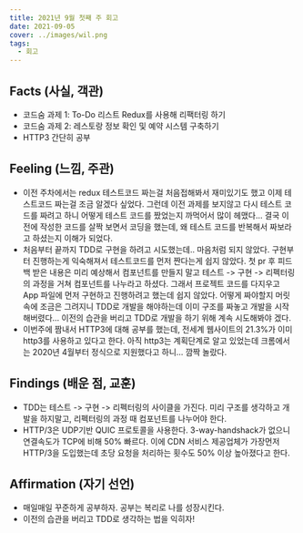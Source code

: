 ```yaml
---
title: 2021년 9월 첫째 주 회고
date: 2021-09-05
cover: ../images/wil.png
tags:
  - 회고
---
```


## Facts (사실, 객관)

- 코드숨 과제 1: To-Do 리스트 Redux를 사용해 리팩터링 하기
- 코드숨 과제 2: 레스토랑 정보 확인 및 예약 시스템 구축하기
- HTTP3 간단히 공부

## Feeling (느낌, 주관)

- 이전 주차에서는 redux 테스트코드 짜는걸 처음접해봐서 재미있기도 했고 이제 테스트코드 짜는걸 조금 알겠다 싶었다. 그런데 이전 과제를 보지않고 다시 테스트 코드를 짜려고 하니 어떻게 테스트 코드를 짰었는지 까먹어서 많이 헤맸다… 결국 이전에 작성한 코드를 살짝 보면서 코딩을 했는데, 왜 테스트 코드를 반복해서 짜보라고 하셨는지 이해가 되었다.
- 처음부터 끝까지 TDD로 구현을 하려고 시도했는데.. 마음처럼 되지 않았다. 구현부터 진행하는게 익숙해져서 테스트코드를 먼저 짠다는게 쉽지 않았다. 첫 pr 후 피드백 받은 내용은 미리 예상해서 컴포넌트를 만들지 말고 테스트 -> 구현 -> 리펙터링의 과정을 거쳐 컴포넌트를 나누라고 하셨다. 그래서 프로젝트 코드를 다지우고 App 파일에 먼저 구현하고 진행하려고 했는데 쉽지 않았다. 어떻게 짜야할지 머릿속에 조금은 그려지니 TDD로 개발을 해야하는데 이미 구조를 짜놓고 개발을 시작해버렸다… 이전의 습관을 버리고 TDD로 개발을 하기 위해 계속 시도해봐야 겠다.
- 이번주에 짬내서 HTTP3에 대해 공부를 했는데, 전세계 웹사이트의 21.3%가 이미 http3를 사용하고 있다고 한다. 아직 http3는 계획단계로 알고 있었는데 크롬에서는 2020년 4월부터 정식으로 지원했다고 하니… 깜짝 놀랐다.

## Findings (배운 점, 교훈)

- TDD는 테스트 -> 구현 -> 리펙터링의 사이클을 가진다. 미리 구조를 생각하고 개발을 하지말고, 리펙터링의 과정 때 컴포넌트를 나누어야 한다.
- HTTP/3은 UDP기반 QUIC 프로토콜을 사용한다. 3-way-handshack가 없으니 연결속도가 TCP에 비해 50% 빠르다. 이에 CDN 서비스 제공업체가 가장먼저 HTTP/3을 도입했는데 초당 요청을 처리하는 횟수도 50% 이상 높아졌다고 한다.

## Affirmation (자기 선언)

- 매일매일 꾸준하게 공부하자. 공부는 복리로 나를 성장시킨다.
- 이전의 습관을 버리고 TDD로 생각하는 법을 익히자!
